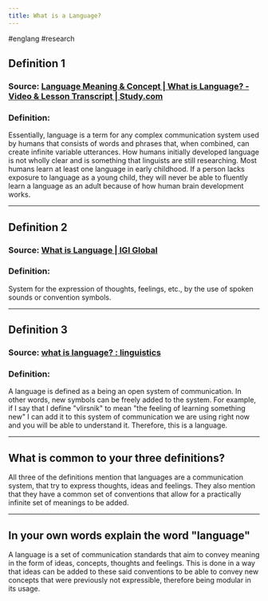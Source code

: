 ```yaml
---
title: What is a Language?
---
```


#englang #research 
## Definition 1
### Source: [Language Meaning & Concept | What is Language? - Video & Lesson Transcript | Study.com](https://study.com/learn/lesson/language-meaning-concept.html)
### Definition:
Essentially, language is a term for any complex communication system used by humans that consists of words and phrases that, when combined, can create infinite variable utterances. How humans initially developed language is not wholly clear and is something that linguists are still researching. Most humans learn at least one language in early childhood. If a person lacks exposure to language as a young child, they will never be able to fluently learn a language as an adult because of how human brain development works.

---
## Definition 2
### Source: [What is Language | IGI Global](https://www.igi-global.com/dictionary/using-lean-method-in-english-language-classes/16613)
### Definition:
System for the expression of thoughts, feelings, etc., by the use of spoken sounds or convention symbols.

---
## Definition 3
### Source: [what is language? : linguistics](https://www.reddit.com/r/linguistics/comments/bw37zc/what_is_language/)
### Definition:
A language is defined as a being an open system of communication. In other words, new symbols can be freely added to the system. For example, if I say that I define "vlirsnik" to mean "the feeling of learning something new" I can add it to this system of communication we are using right now and you will be able to understand it. Therefore, this is a language.

---
## What is common to your three definitions?
All three of the definitions mention that languages are a communication system, that try to express thoughts, ideas and feelings. They also mention that they have a common set of conventions that allow for a practically infinite set of meanings to be added.

---
## In your own words explain the word "language"
A language is a set of communication standards that aim to convey meaning in the form of ideas, concepts, thoughts and feelings. This is done in a way that ideas can be added to these said conventions to be able to convey new concepts that were previously not expressible, therefore being modular in its usage.